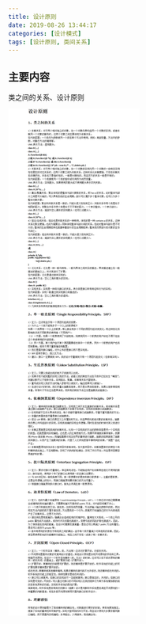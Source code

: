 ```yaml
---
title: 设计原则
date: 2019-08-26 13:44:17
categories: [设计模式]
tags: [设计原则, 类间关系]
---
```


## 主要内容
类之间的关系、设计原则
<!-- more -->
![设计原则.png](2019-08-26-设计原则/设计原则.png)

